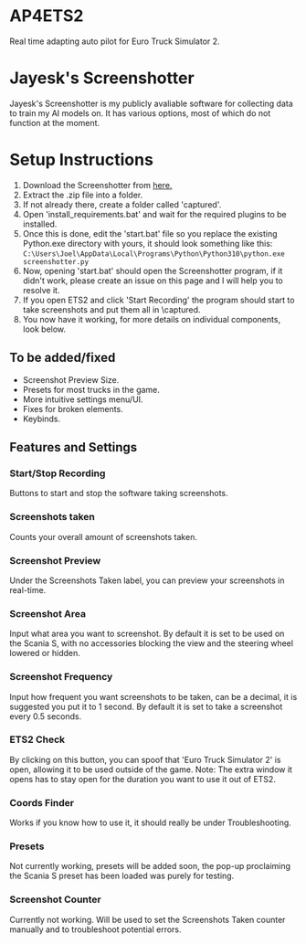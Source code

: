 # AP4ETS2
Real time adapting auto pilot for Euro Truck Simulator 2.

# Jayesk's Screenshotter
Jayesk's Screenshotter is my publicly avaliable software for collecting data to train my AI models on. It has various options, most of which do not function at the moment.

# Setup Instructions
1. Download the Screenshotter from [here.](https://github.com/Jayesk/AP4ETS2/releases/download/v0.1/Jayesk.s.Screenshotter.-.ETS2.Data.Collection.zip)
2. Extract the .zip file into a folder.
3. If not already there, create a folder called 'captured'.
4. Open 'install_requirements.bat' and wait for the required plugins to be installed.
5. Once this is done, edit the 'start.bat' file so you replace the existing Python.exe directory with yours, it should look something like this:
`C:\Users\Joel\AppData\Local\Programs\Python\Python310\python.exe screenshotter.py`
6. Now, opening 'start.bat' should open the Screenshotter program, if it didn't work, please create an issue on this page and I will help you to resolve it.
7. If you open ETS2 and click 'Start Recording' the program should start to take screenshots and put them all in \captured\. 
8. You now have it working, for more details on individual components, look below.

## To be added/fixed
- Screenshot Preview Size.
- Presets for most trucks in the game.
- More intuitive settings menu/UI.
- Fixes for broken elements.
- Keybinds.

## Features and Settings

### Start/Stop Recording
Buttons to start and stop the software taking screenshots.

### Screenshots taken
Counts your overall amount of screenshots taken.

### Screenshot Preview
Under the Screenshots Taken label, you can preview your screenshots in real-time.

### Screenshot Area
Input what area you want to screenshot. By default it is set to be used on the Scania S, with no accessories blocking the view and the steering wheel lowered or hidden.

### Screenshot Frequency 
Input how frequent you want screenshots to be taken, can be a decimal, it is suggested you put it to 1 second. By default it is set to take a screenshot every 0.5 seconds.

### ETS2 Check
By clicking on this button, you can spoof that 'Euro Truck Simulator 2' is open, allowing it to be used outside of the game. Note: The extra window it opens has to stay open for the duration you want to use it out of ETS2.

### Coords Finder
Works if you know how to use it, it should really be under Troubleshooting.

### Presets
Not currently working, presets will be added soon, the pop-up proclaiming the Scania S preset has been loaded was purely for testing.

### Screenshot Counter
Currently not working. Will be used to set the Screenshots Taken counter manually and to troubleshoot potential errors.


